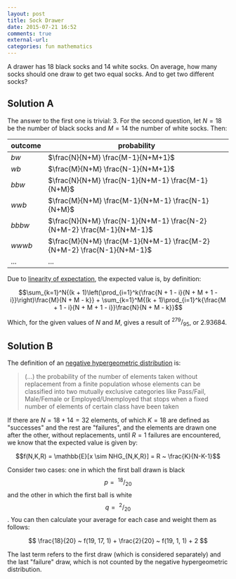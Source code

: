 ```yaml
---
layout: post
title: Sock Drawer
date: 2015-07-21 16:52
comments: true
external-url:
categories: fun mathematics
---
```


A drawer has 18 black socks and 14 white socks. On average, how many socks should one draw to get two equal socks. And to get two different socks?

## Solution A

The answer to the first one is trivial: 3. For the second question, let $N = 18$ be the number of black socks and $M = 14$ the number of white socks. Then:

| outcome   | probability                                                           |
|-----------|-----------------------------------------------------------------------|
| $bw$      | $\frac{N}{N+M} \frac{M-1}{N+M+1}$                                     |
| $wb$      | $\frac{M}{N+M} \frac{N-1}{N+M+1}$                                     |
| $bbw$     | $\frac{N}{N+M} \frac{N-1}{N+M-1} \frac{M-1}{N+M}$                     |
| $wwb$     | $\frac{M}{N+M} \frac{M-1}{N+M-1} \frac{N-1}{N+M}$                     |
| $bbbw$    | $\frac{N}{N+M} \frac{N-1}{N+M-1} \frac{N-2}{N+M-2} \frac{M-1}{N+M-1}$ |
| $wwwb$    | $\frac{M}{N+M} \frac{M-1}{N+M-1} \frac{M-2}{N+M-2} \frac{N-1}{N+M-1}$ |
| ...       | ...                                                                   |

Due to [linearity of expectation](http://www.cse.iitd.ac.in/~mohanty/col106/Resources/linearity_expectation.pdf), the expected value is, by definition:

$$\sum_{k=1}^N{(k + 1)\left(\prod_{i=1}^k{\frac{N + 1 - i}{N + M + 1 - i}}\right)\frac{M}{N + M - k}} +
\sum_{k=1}^M{(k + 1)\prod_{i=1}^k{\frac{M + 1 - i}{N + M + 1 - i}}\frac{N}{N + M - k}}$$

Which, for the given values of $N$ and $M$, gives a result of $^{279}/_{95}$, or 2.93684.

## Solution B

The definition of an [negative hypergeometric distribution](http://en.wikipedia.org/wiki/Negative_hypergeometric_distribution) is:

> (...) the probability of the number of elements taken without replacement from a finite population whose elements can be classified into two mutually exclusive categories like Pass/Fail, Male/Female or Employed/Unemployed that stops when a fixed number of elements of certain class have been taken

If there are $N = 18 + 14 = 32$ elements, of which $K = 18$ are defined as "successes" and the rest are "failures", and the elements are drawn one after the other, without replacements, until $R = 1$ failures are encountered, we know that the expected value is given by:

$$f(N,K,R) = \mathbb{E}[x \sim NHG_{N,K,R}] = R ~ \frac{K}{N-K-1}$$

Consider two cases: one in which the first ball drawn is black $$p =~^{18}/_{20}$$ and the other in which the first ball is white $$q =~^2/_{20}$$. You can then calculate your average for each case and weight them as follows:

$$
\frac{18}{20} ~ f(19, 17, 1) + \frac{2}{20} ~ f(19, 1, 1) + 2
$$

The last term refers to the first draw (which is considered separately) and the last "failure" draw, which is not counted by the negative hypergeometric distribution.

